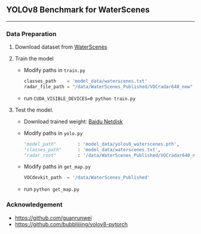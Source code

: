 ## YOLOv8 Benchmark for WaterScenes 
---


### Data Preparation
1. Download dataset from [WaterScenes](https://github.com/WaterScenes/WaterScenes)


2. Train the model
   * Modify paths in `train.py`

      ```python
      classes_path    = 'model_data/waterscenes.txt'
      radar_file_path = "/data/WaterScenes_Published/VOCradar640_new"
      ```

   * run `CUDA_VISIBLE_DEVICES=0 python train.py`

3. Test the model. 
   * Download trained weight: [Baidu Netdisk](https://pan.baidu.com/s/1I1DEUHtaNxs4Qul0L5_kag?pwd=85ud)

   * Modify paths in `yolo.py`

      ```python
      "model_path"        : 'model_data/yolov8_waterscenes.pth',
      "classes_path"      : 'model_data/waterscenes.txt',
      "radar_root"        : '/data/WaterScenes_Published/VOCradar640_new',
      ```

   * Modify paths in `get_map.py`

      ```python
      VOCdevkit_path  = '/data/WaterScenes_Published'
      ```

   * run `python get_map.py`


### Acknowledgement
* https://github.com/guanrunwei
* https://github.com/bubbliiiing/yolov8-pytorch
